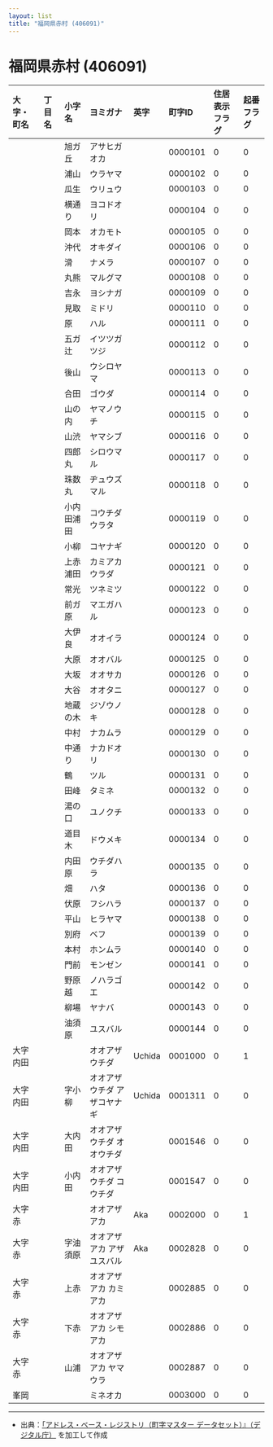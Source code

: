 ```yaml
---
layout: list
title: "福岡県赤村 (406091)"
---
```


# 福岡県赤村 (406091)

| 大字・町名 | 丁目名 | 小字名 | ヨミガナ | 英字 | 町字ID | 住居表示フラグ | 起番フラグ |
|:---|:---|:---|:---|:---|:---|:---|:---|
|  |  | 旭ガ丘 |   アサヒガオカ |  | 0000101 | 0 | 0 |
|  |  | 浦山 |   ウラヤマ |  | 0000102 | 0 | 0 |
|  |  | 瓜生 |   ウリュウ |  | 0000103 | 0 | 0 |
|  |  | 横通り |   ヨコドオリ |  | 0000104 | 0 | 0 |
|  |  | 岡本 |   オカモト |  | 0000105 | 0 | 0 |
|  |  | 沖代 |   オキダイ |  | 0000106 | 0 | 0 |
|  |  | 滑 |   ナメラ |  | 0000107 | 0 | 0 |
|  |  | 丸熊 |   マルグマ |  | 0000108 | 0 | 0 |
|  |  | 吉永 |   ヨシナガ |  | 0000109 | 0 | 0 |
|  |  | 見取 |   ミドリ |  | 0000110 | 0 | 0 |
|  |  | 原 |   ハル |  | 0000111 | 0 | 0 |
|  |  | 五ガ辻 |   イツツガツジ |  | 0000112 | 0 | 0 |
|  |  | 後山 |   ウシロヤマ |  | 0000113 | 0 | 0 |
|  |  | 合田 |   ゴウダ |  | 0000114 | 0 | 0 |
|  |  | 山の内 |   ヤマノウチ |  | 0000115 | 0 | 0 |
|  |  | 山渋 |   ヤマシブ |  | 0000116 | 0 | 0 |
|  |  | 四郎丸 |   シロウマル |  | 0000117 | 0 | 0 |
|  |  | 珠数丸 |   ヂュウズマル |  | 0000118 | 0 | 0 |
|  |  | 小内田浦田 |   コウチダウラタ |  | 0000119 | 0 | 0 |
|  |  | 小柳 |   コヤナギ |  | 0000120 | 0 | 0 |
|  |  | 上赤浦田 |   カミアカウラダ |  | 0000121 | 0 | 0 |
|  |  | 常光 |   ツネミツ |  | 0000122 | 0 | 0 |
|  |  | 前ガ原 |   マエガハル |  | 0000123 | 0 | 0 |
|  |  | 大伊良 |   オオイラ |  | 0000124 | 0 | 0 |
|  |  | 大原 |   オオバル |  | 0000125 | 0 | 0 |
|  |  | 大坂 |   オオサカ |  | 0000126 | 0 | 0 |
|  |  | 大谷 |   オオタニ |  | 0000127 | 0 | 0 |
|  |  | 地蔵の木 |   ジゾウノキ |  | 0000128 | 0 | 0 |
|  |  | 中村 |   ナカムラ |  | 0000129 | 0 | 0 |
|  |  | 中通り |   ナカドオリ |  | 0000130 | 0 | 0 |
|  |  | 鶴 |   ツル |  | 0000131 | 0 | 0 |
|  |  | 田峰 |   タミネ |  | 0000132 | 0 | 0 |
|  |  | 湯の口 |   ユノクチ |  | 0000133 | 0 | 0 |
|  |  | 道目木 |   ドウメキ |  | 0000134 | 0 | 0 |
|  |  | 内田原 |   ウチダハラ |  | 0000135 | 0 | 0 |
|  |  | 畑 |   ハタ |  | 0000136 | 0 | 0 |
|  |  | 伏原 |   フシハラ |  | 0000137 | 0 | 0 |
|  |  | 平山 |   ヒラヤマ |  | 0000138 | 0 | 0 |
|  |  | 別府 |   ベフ |  | 0000139 | 0 | 0 |
|  |  | 本村 |   ホンムラ |  | 0000140 | 0 | 0 |
|  |  | 門前 |   モンゼン |  | 0000141 | 0 | 0 |
|  |  | 野原越 |   ノハラゴエ |  | 0000142 | 0 | 0 |
|  |  | 柳場 |   ヤナバ |  | 0000143 | 0 | 0 |
|  |  | 油須原 |   ユスバル |  | 0000144 | 0 | 0 |
| 大字内田 |  |  | オオアザウチダ   | Uchida | 0001000 | 0 | 1 |
| 大字内田 |  | 字小柳 | オオアザウチダ  アザコヤナギ | Uchida | 0001311 | 0 | 0 |
| 大字内田 |  | 大内田 | オオアザウチダ  オオウチダ |  | 0001546 | 0 | 0 |
| 大字内田 |  | 小内田 | オオアザウチダ  コウチダ |  | 0001547 | 0 | 0 |
| 大字赤 |  |  | オオアザアカ   | Aka | 0002000 | 0 | 1 |
| 大字赤 |  | 字油須原 | オオアザアカ  アザユスバル | Aka | 0002828 | 0 | 0 |
| 大字赤 |  | 上赤 | オオアザアカ  カミアカ |  | 0002885 | 0 | 0 |
| 大字赤 |  | 下赤 | オオアザアカ  シモアカ |  | 0002886 | 0 | 0 |
| 大字赤 |  | 山浦 | オオアザアカ  ヤマウラ |  | 0002887 | 0 | 0 |
| 峯岡 |  |  | ミネオカ   |  | 0003000 | 0 | 0 |

---

- 出典：[「アドレス・ベース・レジストリ（町字マスター データセット）』（デジタル庁）](https://www.digital.go.jp/policies/base_registry_address/) を加工して作成